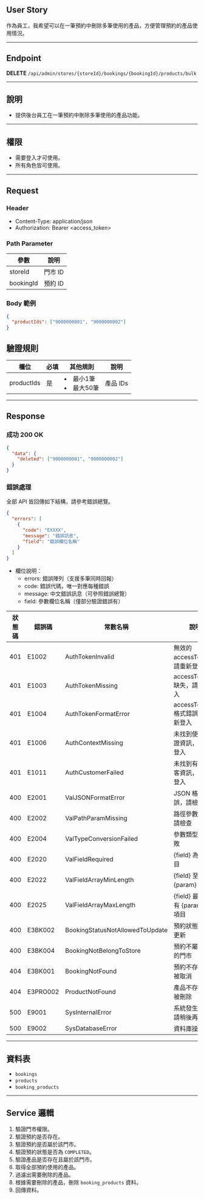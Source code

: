 ## User Story

作為員工，我希望可以在一筆預約中刪除多筆使用的產品，方便管理預約的產品使用情況。

---

## Endpoint

**DELETE** `/api/admin/stores/{storeId}/bookings/{bookingId}/products/bulk`

---

## 說明

- 提供後台員工在一筆預約中刪除多筆使用的產品功能。

---

## 權限

- 需要登入才可使用。
- 所有角色皆可使用。

---

## Request

### Header

- Content-Type: application/json
- Authorization: Bearer <access_token>

### Path Parameter

| 參數      | 說明    |
| --------- | ------- |
| storeId   | 門市 ID |
| bookingId | 預約 ID |

### Body 範例

```json
{
  "productIds": ["9000000001", "9000000002"]
}
```

## 驗證規則

| 欄位       | 必填 | 其他規則                | 說明     |
| ---------- | ---- | ----------------------- | -------- |
| productIds | 是   | <li>最小1筆<li>最大50筆 | 產品 IDs |

---

## Response

### 成功 200 OK

```json
{
  "data": {
    "deleted": ["9000000001", "9000000002"]
  }
}
```

### 錯誤處理

全部 API 皆回傳如下結構，請參考錯誤總覽。

```json
{
  "errors": [
    {
      "code": "EXXXX",
      "message": "錯誤訊息",
      "field": "錯誤欄位名稱"
    }
  ]
}
```

- 欄位說明：
  - errors: 錯誤陣列（支援多筆同時回報）
  - code: 錯誤代碼，唯一對應每種錯誤
  - message: 中文錯誤訊息（可參照錯誤總覽）
  - field: 參數欄位名稱（僅部分驗證錯誤有）

| 狀態碼 | 錯誤碼   | 常數名稱                        | 說明                              |
| ------ | -------- | ------------------------------- | --------------------------------- |
| 401    | E1002    | AuthTokenInvalid                | 無效的 accessToken，請重新登入    |
| 401    | E1003    | AuthTokenMissing                | accessToken 缺失，請重新登入      |
| 401    | E1004    | AuthTokenFormatError            | accessToken 格式錯誤，請重新登入  |
| 401    | E1006    | AuthContextMissing              | 未找到使用者認證資訊，請重新登入  |
| 401    | E1011    | AuthCustomerFailed              | 未找到有效的顧客資訊，請重新登入  |
| 400    | E2001    | ValJSONFormatError              | JSON 格式錯誤，請檢查             |
| 400    | E2002    | ValPathParamMissing             | 路徑參數缺失，請檢查              |
| 400    | E2004    | ValTypeConversionFailed         | 參數類型轉換失敗                  |
| 400    | E2020    | ValFieldRequired                | {field} 為必填項目                |
| 400    | E2022    | ValFieldArrayMinLength          | {field} 至少需要 {param} 個項目   |
| 400    | E2025    | ValFieldArrayMaxLength          | {field} 最多只能有 {param} 個項目 |
| 400    | E3BK002  | BookingStatusNotAllowedToUpdate | 預約狀態不允許更新                |
| 400    | E3BK004  | BookingNotBelongToStore         | 預約不屬於指定的門市              |
| 404    | E3BK001  | BookingNotFound                 | 預約不存在或已被取消              |
| 404    | E3PRO002 | ProductNotFound                 | 產品不存在或已被刪除              |
| 500    | E9001    | SysInternalError                | 系統發生錯誤，請稍後再試          |
| 500    | E9002    | SysDatabaseError                | 資料庫操作失敗                    |

---

## 資料表

- `bookings`
- `products`
- `booking_products`

---

## Service 邏輯

1. 驗證門市權限。
2. 驗證預約是否存在。
3. 驗證預約是否屬於該門市。
4. 驗證預約狀態是否為 `COMPLETED`。
5. 驗證產品是否存在且屬於該門市。
6. 取得全部預約使用的產品。
7. 過濾出需要刪除的產品。
8. 根據需要刪除的產品，刪除 `booking_products` 資料。
9. 回傳資料。
